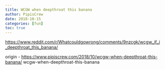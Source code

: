 ```yaml
---
title: WCGW when deepthroat this banana
author: PipisCrew
date: 2018-10-15
categories: [fun]
toc: true
---
```


https://www.reddit.com/r/Whatcouldgowrong/comments/9nzcgk/wcgw_if_i_deepthroat_this_banana/

origin - https://www.pipiscrew.com/2018/10/wcgw-when-deepthroat-this-banana/ wcgw-when-deepthroat-this-banana